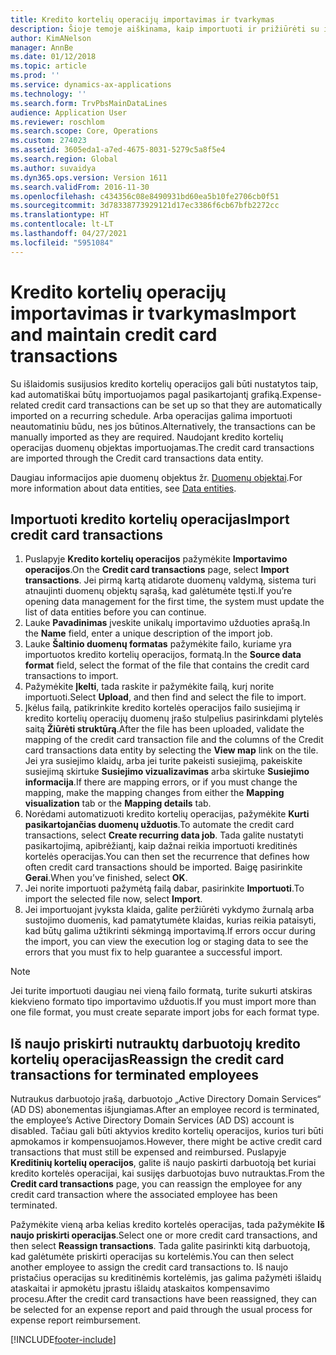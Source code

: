 ```yaml
---
title: Kredito kortelių operacijų importavimas ir tvarkymas
description: Šioje temoje aiškinama, kaip importuoti ir prižiūrėti su išlaidomis susijusias kredito kortelių operacijas. Šias operacijas galima nustatyti taip, kad jos būtų automatiškai importuojamos pagal pasikartojantį grafiką, arba pagal poreikį jas galima importuoti neautomatiškai.
author: KimANelson
manager: AnnBe
ms.date: 01/12/2018
ms.topic: article
ms.prod: ''
ms.service: dynamics-ax-applications
ms.technology: ''
ms.search.form: TrvPbsMainDataLines
audience: Application User
ms.reviewer: roschlom
ms.search.scope: Core, Operations
ms.custom: 274023
ms.assetid: 3605eda1-a7ed-4675-8031-5279c5a8f5e4
ms.search.region: Global
ms.author: suvaidya
ms.dyn365.ops.version: Version 1611
ms.search.validFrom: 2016-11-30
ms.openlocfilehash: c434356c08e8490931bd60ea5b10fe2706cb0f51
ms.sourcegitcommit: 3d78338773929121d17ec3386f6cb67bfb2272cc
ms.translationtype: HT
ms.contentlocale: lt-LT
ms.lasthandoff: 04/27/2021
ms.locfileid: "5951084"
---
```

# <a name="import-and-maintain-credit-card-transactions"></a><span data-ttu-id="807df-104">Kredito kortelių operacijų importavimas ir tvarkymas</span><span class="sxs-lookup"><span data-stu-id="807df-104">Import and maintain credit card transactions</span></span>

<span data-ttu-id="807df-105">Su išlaidomis susijusios kredito kortelių operacijos gali būti nustatytos taip, kad automatiškai būtų importuojamos pagal pasikartojantį grafiką.</span><span class="sxs-lookup"><span data-stu-id="807df-105">Expense-related credit card transactions can be set up so that they are automatically imported on a recurring schedule.</span></span> <span data-ttu-id="807df-106">Arba operacijas galima importuoti neautomatiniu būdu, nes jos būtinos.</span><span class="sxs-lookup"><span data-stu-id="807df-106">Alternatively, the transactions can be manually imported as they are required.</span></span> <span data-ttu-id="807df-107">Naudojant kredito kortelių operacijas duomenų objektas importuojamas.</span><span class="sxs-lookup"><span data-stu-id="807df-107">The credit card transactions are imported through the Credit card transactions data entity.</span></span>

<span data-ttu-id="807df-108">Daugiau informacijos apie duomenų objektus žr. [Duomenų objektai](/dynamics365/fin-ops-core/dev-itpro/data-entities/data-entities).</span><span class="sxs-lookup"><span data-stu-id="807df-108">For more information about data entities, see [Data entities](/dynamics365/fin-ops-core/dev-itpro/data-entities/data-entities).</span></span>

## <a name="import-credit-card-transactions"></a><span data-ttu-id="807df-109">Importuoti kredito kortelių operacijas</span><span class="sxs-lookup"><span data-stu-id="807df-109">Import credit card transactions</span></span>

1. <span data-ttu-id="807df-110">Puslapyje **Kredito kortelių operacijos** pažymėkite **Importavimo operacijos**.</span><span class="sxs-lookup"><span data-stu-id="807df-110">On the **Credit card transactions** page, select **Import transactions**.</span></span> <span data-ttu-id="807df-111">Jei pirmą kartą atidarote duomenų valdymą, sistema turi atnaujinti duomenų objektų sąrašą, kad galėtumėte tęsti.</span><span class="sxs-lookup"><span data-stu-id="807df-111">If you’re opening data management for the first time, the system must update the list of data entities before you can continue.</span></span>
2. <span data-ttu-id="807df-112">Lauke **Pavadinimas** įveskite unikalų importavimo užduoties aprašą.</span><span class="sxs-lookup"><span data-stu-id="807df-112">In the **Name** field, enter a unique description of the import job.</span></span>
3. <span data-ttu-id="807df-113">Lauke **Šaltinio duomenų formatas** pažymėkite failo, kuriame yra importuotos kredito kortelių operacijos, formatą.</span><span class="sxs-lookup"><span data-stu-id="807df-113">In the **Source data format** field, select the format of the file that contains the credit card transactions to import.</span></span>
4. <span data-ttu-id="807df-114">Pažymėkite **Įkelti**, tada raskite ir pažymėkite failą, kurį norite importuoti.</span><span class="sxs-lookup"><span data-stu-id="807df-114">Select **Upload**, and then find and select the file to import.</span></span>
5. <span data-ttu-id="807df-115">Įkėlus failą, patikrinkite kredito kortelės operacijos failo susiejimą ir kredito kortelių operacijų duomenų įrašo stulpelius pasirinkdami plytelės saitą **Žiūrėti struktūrą**.</span><span class="sxs-lookup"><span data-stu-id="807df-115">After the file has been uploaded, validate the mapping of the credit card transaction file and the columns of the Credit card transactions data entity by selecting the **View map** link on the tile.</span></span> <span data-ttu-id="807df-116">Jei yra susiejimo klaidų, arba jei turite pakeisti susiejimą, pakeiskite susiejimą skirtuke **Susiejimo vizualizavimas** arba skirtuke **Susiejimo informacija**.</span><span class="sxs-lookup"><span data-stu-id="807df-116">If there are mapping errors, or if you must change the mapping, make the mapping changes from either the **Mapping visualization** tab or the **Mapping details** tab.</span></span>
6. <span data-ttu-id="807df-117">Norėdami automatizuoti kredito kortelių operacijas, pažymėkite **Kurti pasikartojančias duomenų užduotis**.</span><span class="sxs-lookup"><span data-stu-id="807df-117">To automate the credit card transactions, select **Create recurring data job**.</span></span> <span data-ttu-id="807df-118">Tada galite nustatyti pasikartojimą, apibrėžiantį, kaip dažnai reikia importuoti kreditinės kortelės operacijas.</span><span class="sxs-lookup"><span data-stu-id="807df-118">You can then set the recurrence that defines how often credit card transactions should be imported.</span></span> <span data-ttu-id="807df-119">Baigę pasirinkite **Gerai**.</span><span class="sxs-lookup"><span data-stu-id="807df-119">When you’ve finished, select **OK**.</span></span>
7. <span data-ttu-id="807df-120">Jei norite importuoti pažymėtą failą dabar, pasirinkite **Importuoti**.</span><span class="sxs-lookup"><span data-stu-id="807df-120">To import the selected file now, select **Import**.</span></span>
8. <span data-ttu-id="807df-121">Jei importuojant įvyksta klaida, galite peržiūrėti vykdymo žurnalą arba sustojimo duomenis, kad pamatytumėte klaidas, kurias reikia pataisyti, kad būtų galima užtikrinti sėkmingą importavimą.</span><span class="sxs-lookup"><span data-stu-id="807df-121">If errors occur during the import, you can view the execution log or staging data to see the errors that you must fix to help guarantee a successful import.</span></span>

> [!NOTE]
> <span data-ttu-id="807df-122">Jei turite importuoti daugiau nei vieną failo formatą, turite sukurti atskiras kiekvieno formato tipo importavimo užduotis.</span><span class="sxs-lookup"><span data-stu-id="807df-122">If you must import more than one file format, you must create separate import jobs for each format type.</span></span>

## <a name="reassign-the-credit-card-transactions-for-terminated-employees"></a><span data-ttu-id="807df-123">Iš naujo priskirti nutrauktų darbuotojų kredito kortelių operacijas</span><span class="sxs-lookup"><span data-stu-id="807df-123">Reassign the credit card transactions for terminated employees</span></span>

<span data-ttu-id="807df-124">Nutraukus darbuotojo įrašą, darbuotojo „Active Directory Domain Services“ (AD DS) abonementas išjungiamas.</span><span class="sxs-lookup"><span data-stu-id="807df-124">After an employee record is terminated, the employee’s Active Directory Domain Services (AD DS) account is disabled.</span></span> <span data-ttu-id="807df-125">Tačiau gali būti aktyvios kredito kortelių operacijos, kurios turi būti apmokamos ir kompensuojamos.</span><span class="sxs-lookup"><span data-stu-id="807df-125">However, there might be active credit card transactions that must still be expensed and reimbursed.</span></span> <span data-ttu-id="807df-126">Puslapyje **Kreditinių kortelių operacijos**, galite iš naujo paskirti darbuotoją bet kuriai kredito kortelės operacijai, kai susijęs darbuotojas buvo nutrauktas.</span><span class="sxs-lookup"><span data-stu-id="807df-126">From the **Credit card transactions** page, you can reassign the employee for any credit card transaction where the associated employee has been terminated.</span></span>

<span data-ttu-id="807df-127">Pažymėkite vieną arba kelias kredito kortelės operacijas, tada pažymėkite **Iš naujo priskirti operacijas**.</span><span class="sxs-lookup"><span data-stu-id="807df-127">Select one or more credit card transactions, and then select **Reassign transactions**.</span></span> <span data-ttu-id="807df-128">Tada galite pasirinkti kitą darbuotoją, kad galėtumėte priskirti operacijas su kortelėmis.</span><span class="sxs-lookup"><span data-stu-id="807df-128">You can then select another employee to assign the credit card transactions to.</span></span> <span data-ttu-id="807df-129">Iš naujo pristačius operacijas su kreditinėmis kortelėmis, jas galima pažymėti išlaidų ataskaitai ir apmokėtu įprastu išlaidų ataskaitos kompensavimo procesu.</span><span class="sxs-lookup"><span data-stu-id="807df-129">After the credit card transactions have been reassigned, they can be selected for an expense report and paid through the usual process for expense report reimbursement.</span></span>


[!INCLUDE[footer-include](../includes/footer-banner.md)]
